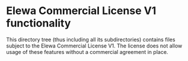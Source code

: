 # Elewa Commercial License V1 functionality

This directory tree (thus including all its subdirectories) contains files subject to the Elewa Commercial License V1. The license does not allow usage of these features without a commercial agreement in place.
